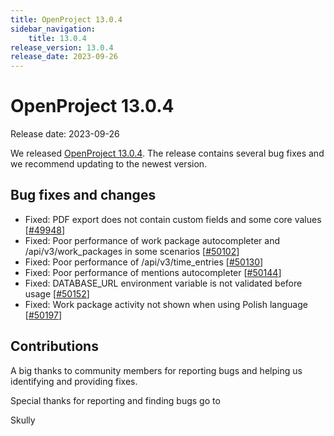 ```yaml
---
title: OpenProject 13.0.4
sidebar_navigation:
    title: 13.0.4
release_version: 13.0.4
release_date: 2023-09-26
---
```


# OpenProject 13.0.4

Release date: 2023-09-26

We released [OpenProject 13.0.4](https://community.openproject.org/versions/1902).
The release contains several bug fixes and we recommend updating to the newest version.

<!--more-->
## Bug fixes and changes

- Fixed: PDF export does not contain custom fields and some core values \[[#49948](https://community.openproject.org/wp/49948)\]
- Fixed: Poor performance of work package autocompleter and /api/v3/work_packages in some scenarios \[[#50102](https://community.openproject.org/wp/50102)\]
- Fixed: Poor performance of /api/v3/time_entries \[[#50130](https://community.openproject.org/wp/50130)\]
- Fixed: Poor performance of mentions autocompleter \[[#50144](https://community.openproject.org/wp/50144)\]
- Fixed: DATABASE_URL environment variable is not validated before usage \[[#50152](https://community.openproject.org/wp/50152)\]
- Fixed: Work package activity not shown when using Polish language \[[#50197](https://community.openproject.org/wp/50197)\]

## Contributions
A big thanks to community members for reporting bugs and helping us identifying and providing fixes.

Special thanks for reporting and finding bugs go to

Skully ‎
